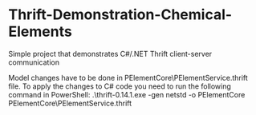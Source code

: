 # Thrift-Demonstration-Chemical-Elements

Simple project that demonstrates C#/.NET Thrift client-server communication

Model changes have to be done in PElementCore\PElementService.thrift file.
To apply the changes to C# code you need to run the following command in PowerShell:
.\thrift-0.14.1.exe -gen netstd -o PElementCore PElementCore\PElementService.thrift
